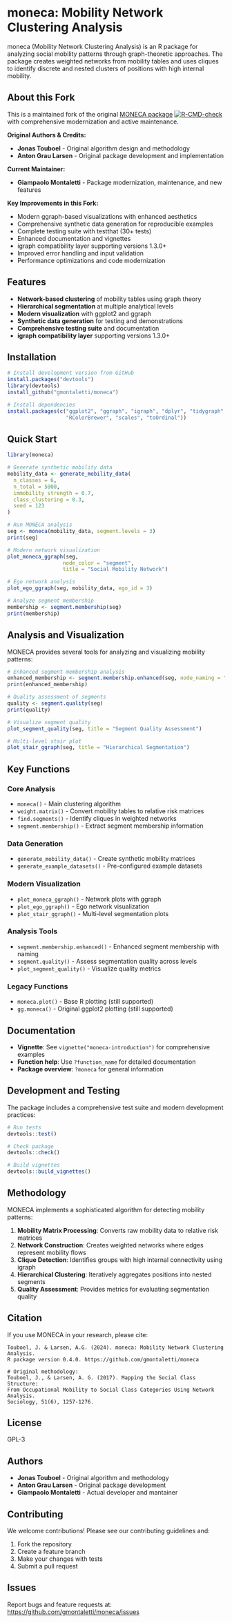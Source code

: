 # moneca: Mobility Network Clustering Analysis

moneca (Mobility Network Clustering Analysis) is an R package for analyzing social mobility patterns through graph-theoretic approaches. The package creates weighted networks from mobility tables and uses cliques to identify discrete and nested clusters of positions with high internal mobility.

## About this Fork

This is a maintained fork of the original [MONECA package](https://github.com/antongrau/MONECA) [![R-CMD-check](https://github.com/antongrau/MONECA/workflows/R-CMD-check/badge.svg)](https://github.com/antongrau/MONECA/actions) with comprehensive modernization and active maintenance.

**Original Authors & Credits:**
- **Jonas Touboel** - Original algorithm design and methodology
- **Anton Grau Larsen** - Original package development and implementation

**Current Maintainer:**
- **Giampaolo Montaletti** - Package modernization, maintenance, and new features

**Key Improvements in this Fork:**
- Modern ggraph-based visualizations with enhanced aesthetics
- Comprehensive synthetic data generation for reproducible examples
- Complete testing suite with testthat (30+ tests)
- Enhanced documentation and vignettes
- igraph compatibility layer supporting versions 1.3.0+
- Improved error handling and input validation
- Performance optimizations and code modernization 

## Features

- **Network-based clustering** of mobility tables using graph theory
- **Hierarchical segmentation** at multiple analytical levels  
- **Modern visualization** with ggplot2 and ggraph
- **Synthetic data generation** for testing and demonstrations
- **Comprehensive testing suite** and documentation
- **igraph compatibility layer** supporting versions 1.3.0+

## Installation

```r
# Install development version from GitHub
install.packages("devtools")
library(devtools)
install_github("gmontaletti/moneca")

# Install dependencies
install.packages(c("ggplot2", "ggraph", "igraph", "dplyr", "tidygraph", 
                   "RColorBrewer", "scales", "toOrdinal"))
```

## Quick Start

```r
library(moneca)

# Generate synthetic mobility data
mobility_data <- generate_mobility_data(
  n_classes = 6,
  n_total = 5000,
  immobility_strength = 0.7,
  class_clustering = 0.3,
  seed = 123
)

# Run MONECA analysis
seg <- moneca(mobility_data, segment.levels = 3)
print(seg)

# Modern network visualization
plot_moneca_ggraph(seg, 
                  node_color = "segment", 
                  title = "Social Mobility Network")

# Ego network analysis
plot_ego_ggraph(seg, mobility_data, ego_id = 3)

# Analyze segment membership
membership <- segment.membership(seg)
print(membership)
```

## Analysis and Visualization

MONECA provides several tools for analyzing and visualizing mobility patterns:

```r
# Enhanced segment membership analysis
enhanced_membership <- segment.membership.enhanced(seg, node_naming = "semantic")
print(enhanced_membership)

# Quality assessment of segments
quality <- segment.quality(seg)
print(quality)

# Visualize segment quality
plot_segment_quality(seg, title = "Segment Quality Assessment")

# Multi-level stair plot
plot_stair_ggraph(seg, title = "Hierarchical Segmentation")
```

## Key Functions

### Core Analysis
- `moneca()` - Main clustering algorithm
- `weight.matrix()` - Convert mobility tables to relative risk matrices
- `find.segments()` - Identify cliques in weighted networks
- `segment.membership()` - Extract segment membership information

### Data Generation
- `generate_mobility_data()` - Create synthetic mobility matrices
- `generate_example_datasets()` - Pre-configured example datasets

### Modern Visualization
- `plot_moneca_ggraph()` - Network plots with ggraph
- `plot_ego_ggraph()` - Ego network visualization  
- `plot_stair_ggraph()` - Multi-level segmentation plots

### Analysis Tools
- `segment.membership.enhanced()` - Enhanced segment membership with naming
- `segment.quality()` - Assess segmentation quality across levels
- `plot_segment_quality()` - Visualize quality metrics

### Legacy Functions
- `moneca.plot()` - Base R plotting (still supported)
- `gg.moneca()` - Original ggplot2 plotting (still supported)

## Documentation

- **Vignette**: See `vignette("moneca-introduction")` for comprehensive examples
- **Function help**: Use `?function_name` for detailed documentation
- **Package overview**: `?moneca` for general information

## Development and Testing

The package includes a comprehensive test suite and modern development practices:

```r
# Run tests
devtools::test()

# Check package
devtools::check()

# Build vignettes
devtools::build_vignettes()
```

## Methodology

MONECA implements a sophisticated algorithm for detecting mobility patterns:

1. **Mobility Matrix Processing**: Converts raw mobility data to relative risk matrices
2. **Network Construction**: Creates weighted networks where edges represent mobility flows
3. **Clique Detection**: Identifies groups with high internal connectivity using igraph
4. **Hierarchical Clustering**: Iteratively aggregates positions into nested segments
5. **Quality Assessment**: Provides metrics for evaluating segmentation quality

## Citation

If you use MONECA in your research, please cite:

```
Touboel, J. & Larsen, A.G. (2024). moneca: Mobility Network Clustering Analysis. 
R package version 0.4.0. https://github.com/gmontaletti/moneca

# Original methodology:
Touboel, J., & Larsen, A. G. (2017). Mapping the Social Class Structure: 
From Occupational Mobility to Social Class Categories Using Network Analysis.
Sociology, 51(6), 1257-1276.
```

## License

GPL-3

## Authors

- **Jonas Touboel** - Original algorithm and methodology
- **Anton Grau Larsen** - Original package development
- **Giampaolo Montaletti** - Actual developer and mantainer

## Contributing

We welcome contributions! Please see our contributing guidelines and:

1. Fork the repository
2. Create a feature branch
3. Make your changes with tests
4. Submit a pull request

## Issues

Report bugs and feature requests at: https://github.com/gmontaletti/moneca/issues

